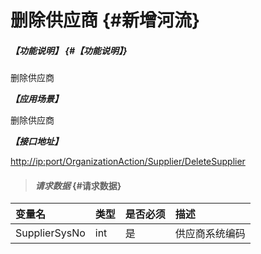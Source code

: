 # 删除供应商 {#新增河流}

##### _【功能说明】_ {#【功能说明】}

删除供应商

_**【应用场景】**_

删除供应商

_**【接口地址】**_

[http://ip:port/OrganizationAction/Supplier/DeleteSupplier](http://ip:port/OrganizationAction/Customer/AddCustomer)

> #### _请求数据_ {#请求数据}

| 变量名 | 类型 | 是否必须 | 描述 |
| :--- | :--- | :--- | :--- |
| SupplierSysNo | int | 是 | 供应商系统编码 |



